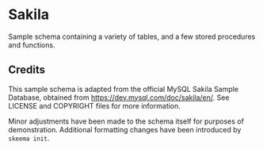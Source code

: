 # Sakila

Sample schema containing a variety of tables, and a few stored procedures and functions.

## Credits

This sample schema is adapted from the official MySQL Sakila Sample Database, obtained from https://dev.mysql.com/doc/sakila/en/. See LICENSE and COPYRIGHT files for more information.

Minor adjustments have been made to the schema itself for purposes of demonstration. Additional formatting changes have been introduced by `skeema init`.